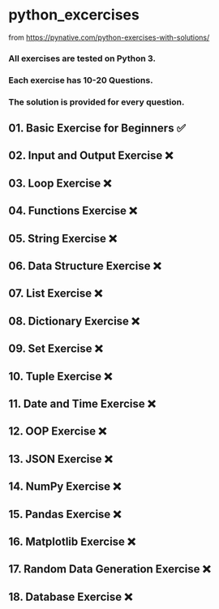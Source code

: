 # python_excercises
from https://pynative.com/python-exercises-with-solutions/

### All exercises are tested on Python 3.
### Each exercise has 10-20 Questions.
### The solution is provided for every question.

## 01. Basic Exercise for Beginners              ✅ 
## 02. Input and Output Exercise                 ❌
## 03. Loop Exercise                             ❌
## 04. Functions Exercise                        ❌
## 05. String Exercise                           ❌
## 06. Data Structure Exercise                   ❌
## 07. List Exercise                             ❌
## 08. Dictionary Exercise                       ❌
## 09. Set Exercise                              ❌
## 10. Tuple Exercise                            ❌
## 11. Date and Time Exercise                    ❌
## 12. OOP Exercise                              ❌
## 13. JSON Exercise                             ❌
## 14. NumPy Exercise                            ❌
## 15. Pandas Exercise                           ❌
## 16. Matplotlib Exercise                       ❌
## 17. Random Data Generation Exercise           ❌
## 18. Database Exercise                         ❌

   